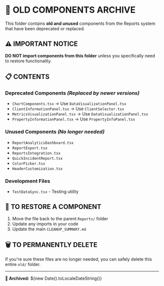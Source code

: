 # 📁 OLD COMPONENTS ARCHIVE

This folder contains **old and unused** components from the Reports system that have been deprecated or replaced.

## ⚠️ **IMPORTANT NOTICE**

**DO NOT import components from this folder** unless you specifically need to restore functionality.

## 📋 **CONTENTS**

### **Deprecated Components** *(Replaced by newer versions)*
- `ChartComponents.tsx` → Use `DataVisualizationPanel.tsx`
- `ClientInformationPanel.tsx` → Use `ClientSelector.tsx`
- `MetricsVisualizationPanel.tsx` → Use `DataVisualizationPanel.tsx`
- `PropertyInformationPanel.tsx` → Use `PropertyInfoPanel.tsx`

### **Unused Components** *(No longer needed)*
- `ReportAnalyticsDashboard.tsx`
- `ReportExport.tsx`
- `ReportsIntegration.tsx`
- `QuickIncidentReport.tsx`
- `ColorPicker.tsx`
- `HeaderCustomization.tsx`

### **Development Files**
- `TestDataSync.tsx` - Testing utility

## 🔄 **TO RESTORE A COMPONENT**

1. Move the file back to the parent `Reports/` folder
2. Update any imports in your code
3. Update the main `CLEANUP_SUMMARY.md`

## 🗑️ **TO PERMANENTLY DELETE**

If you're sure these files are no longer needed, you can safely delete this entire `old/` folder.

---
**📅 Archived:** ${new Date().toLocaleDateString()}
